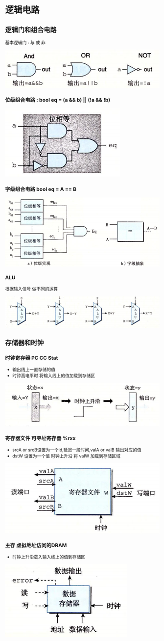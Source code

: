 # 逻辑电路

## 逻辑门和组合电路

基本逻辑门 : 与 或 非

![位级组合电路 : bool eq = (a && b) || (!a && !b)](./img/4.2.1.png)

### 位级组合电路 : bool eq = (a && b) || (!a && !b)

![逻辑门](./img/4.2.2.png)

### 字级组合电路 bool eq = A == B

![字级组合电路 bool eq = A == B](./img/4.2.3.png)

### ALU

根据输入信号 做不同的运算

![ALU](./img/4.2.4.png)

## 存储器和时钟

### 时钟寄存器 PC CC Stat

* 输出线上一直存储的值
* 时钟高电平时 将输入线上的值加载到存储区

![时钟寄存器](./img/4.2.5.png)

### 寄存器文件 可寻址寄存器 %rxx

* srcA or srcB设置为一个id,延迟一段时间,valA or valB 输出对应的值
* dstW 设置为一个值 时钟上升沿 将 valW 加载到存储区域

![寄存器文件](./img/4.2.7.png)

### 主存 虚拟地址访问的DRAM

* 时钟上升沿载入输入线上的值到存储区

![主存](./img/4.2.6.png)